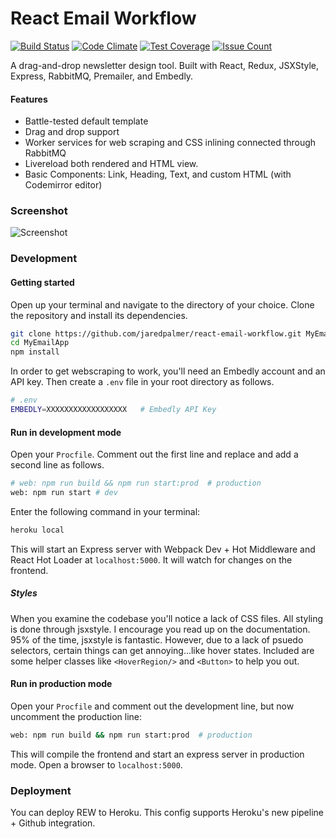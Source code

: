 # React Email Workflow
[![Build Status](https://travis-ci.org/jaredpalmer/react-email-workflow.svg?branch=master)](https://travis-ci.org/jaredpalmer/react-email-workflow) [![Code Climate](https://codeclimate.com/github/jaredpalmer/react-email-workflow/badges/gpa.svg)](https://codeclimate.com/github/jaredpalmer/react-email-workflow) [![Test Coverage](https://codeclimate.com/github/jaredpalmer/react-email-workflow/badges/coverage.svg)](https://codeclimate.com/github/jaredpalmer/react-email-workflow/coverage) [![Issue Count](https://codeclimate.com/github/jaredpalmer/react-email-workflow/badges/issue_count.svg)](https://codeclimate.com/github/jaredpalmer/react-email-workflow)

A drag-and-drop newsletter design tool. Built with React, Redux, JSXStyle, Express, RabbitMQ, Premailer, and Embedly.

#### Features
- Battle-tested default template
- Drag and drop support
- Worker services for web scraping and CSS inlining connected through RabbitMQ
- Livereload both rendered and HTML view.
- Basic Components: Link, Heading, Text, and custom HTML (with Codemirror editor)


### Screenshot
![Screenshot](https://cloud.githubusercontent.com/assets/4060187/13156316/e2bcd9f6-d64f-11e5-9686-852ad92f148d.gif)


### Development
#### Getting started
Open up your terminal and navigate to the directory of your choice. Clone the repository and install its dependencies.
```bash
git clone https://github.com/jaredpalmer/react-email-workflow.git MyEmailApp
cd MyEmailApp
npm install
```
In order to get webscraping to work, you'll need an Embedly account and an API key.
Then create a `.env` file in your root directory as follows.
```bash
# .env
EMBEDLY=XXXXXXXXXXXXXXXXXX   # Embedly API Key
```
#### Run in development mode
Open your `Procfile`. Comment out the first line and replace and add a second line as follows.
```bash
# web: npm run build && npm run start:prod  # production
web: npm run start # dev
```
Enter the following command in your terminal:
```bash
heroku local
```
This will start an Express server with Webpack Dev + Hot Middleware and React Hot Loader at `localhost:5000`. It will watch for changes on the frontend.

##### Styles
When you examine the codebase you'll notice a lack of CSS files. All styling is done through jsxstyle. I encourage you read up on the documentation. 95% of the time, jsxstyle is fantastic. However, due to a lack of psuedo selectors, certain things can get annoying...like hover states. Included are some helper classes like `<HoverRegion/>` and `<Button>` to help you out.

#### Run in production mode
Open your `Procfile` and comment out the development line, but now uncomment the production line:
```bash
web: npm run build && npm run start:prod  # production
```
This will compile the frontend and start an express server in production mode.
Open a browser to `localhost:5000`.

### Deployment
You can deploy REW to Heroku. This config supports Heroku's new pipeline + Github integration.
